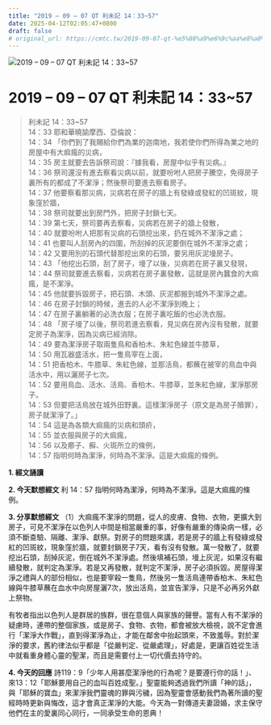 ```yaml
---
title: "2019 – 09 – 07 QT 利未記 14：33~57"
date: 2025-04-12T02:05:47+0800
draft: false
# original_url: https://cmtc.tw/2019-09-07-qt-%e5%88%a9%e6%9c%aa%e8%a8%98-14%ef%bc%9a3357
---
```


![2019 – 09 – 07 QT 利未記 14：33\~57](/images/qt.jpg   "2019 – 09 – 07 QT 利未記 14：33\~57")

# 2019 – 09 – 07 QT 利未記 14：33\~57

> 利未記 14：33\~57  
> 14：33 耶和華曉諭摩西、亞倫說：  
> 14：34 「你們到了我賜給你們為業的迦南地，我若使你們所得為業之地的房屋中有大痲瘋的災病，  
> 14：35 房主就要去告訴祭司說：『據我看，房屋中似乎有災病。』  
> 14：36 祭司還沒有進去察看災病以前，就要吩咐人把房子騰空，免得房子裏所有的都成了不潔淨；然後祭司要進去察看房子。  
> 14：37 他要察看那災病，災病若在房子的牆上有發綠或發紅的凹斑紋，現象窪於牆，  
> 14：38 祭司就要出到房門外，把房子封鎖七天。  
> 14：39 第七天，祭司要再去察看，災病若在房子的牆上發散，  
> 14：40 就要吩咐人把那有災病的石頭挖出來，扔在城外不潔淨之處；  
> 14：41 也要叫人刮房內的四圍，所刮掉的灰泥要倒在城外不潔淨之處；  
> 14：42 又要用別的石頭代替那挖出來的石頭，要另用灰泥墁房子。  
> 14：43 「他挖出石頭，刮了房子，墁了以後，災病若在房子裏又發現，  
> 14：44 祭司就要進去察看，災病若在房子裏發散，這就是房內蠶食的大痲瘋，是不潔淨。  
> 14：45 他就要拆毀房子，把石頭、木頭、灰泥都搬到城外不潔淨之處。  
> 14：46 在房子封鎖的時候，進去的人必不潔淨到晚上；  
> 14：47 在房子裏躺著的必洗衣服；在房子裏吃飯的也必洗衣服。  
> 14：48 「房子墁了以後，祭司若進去察看，見災病在房內沒有發散，就要定房子為潔淨，因為災病已經消除。  
> 14：49 要為潔淨房子取兩隻鳥和香柏木、朱紅色線並牛膝草，  
> 14：50 用瓦器盛活水，把一隻鳥宰在上面，  
> 14：51 把香柏木、牛膝草、朱紅色線，並那活鳥，都蘸在被宰的鳥血中與活水中，用以灑房子七次。  
> 14：52 要用鳥血、活水、活鳥、香柏木、牛膝草，並朱紅色線，潔淨那房子。  
> 14：53 但要把活鳥放在城外田野裏。這樣潔淨房子（原文是為房子贖罪），房子就潔淨了。」  
> 14：54 這是為各類大痲瘋的災病和頭疥，  
> 14：55 並衣服與房子的大痲瘋，  
> 14：56 以及癤子、癬、火斑所立的條例，  
> 14：57 指明何時為潔淨，何時為不潔淨。這是大痲瘋的條例。

**1. 經文誦讀**

**2.  今天默想經文**
利 14：57 指明何時為潔淨，何時為不潔淨。這是大痲瘋的條例。

**3. 分享默想經文**
（1）大痲瘋不潔淨的問題，從人的皮膚、食物、衣物，更擴大到房子，可見不潔淨在以色列人中間是相當嚴重的事，好像有嚴重的傳染病一樣，必須不斷查驗、隔離、潔淨、獻祭。對房子的問題來講，若是房子的牆上有發綠或發紅的凹斑紋，現象窪於牆，就要封鎖房子7天，看有沒有發散。萬一發散了，就要挖出石頭，刮掉灰泥，倒在城外不潔淨處。然後填補石頭，墁上灰泥，如果沒有繼續發散，就判定為潔淨。若是又再發散，就判定不潔淨，房子必須拆毀。房屋得潔淨之禮與人的部份相似，也是要宰殺一隻鳥，然後另一隻活鳥連帶香柏木、朱紅色線與牛膝草蘸在血水中向房屋灑7次，放出活鳥，並宣告潔淨，只是不必再另外獻上祭物。

有牧者指出以色列人是群居的族群，很在意個人與家族的聲譽。當有人有不潔淨的疑慮時，連帶的整個家族，或是房子、食物、衣物，都會被放大檢視，說不定會進行「潔淨大作戰」，直到得潔淨為止，才能在鄰舍中抬起頭來，不致羞辱。對於潔淨的要求，舊約律法似乎都是「從嚴判定、從嚴處理」，好處是，更讓百姓從生活中就看重身體心靈的聖潔，而且是需要付上一切代價去持守的。

**4. 今天的回應**
詩119：9「少年人用甚麼潔淨他的行為呢？是要遵行你的話！」、來13：12「耶穌要用自己的血叫百姓成聖。」聖靈能夠透過我們所讀「神的話」，與「耶穌的寶血」來潔淨我們靈魂的罪與污穢，因為聖靈會感動我們為著所讀的聖經時時更新與悔改，這才會真正潔淨的大能。今天為一對傳道夫妻證婚，求主保守他們在主的愛裏同心同行，一同承受生命的恩典！
